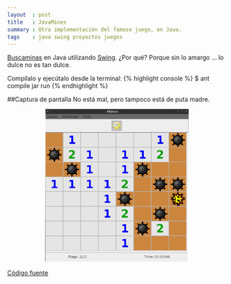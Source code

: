 ```yaml
---
layout  : post
title   : JavaMines
summary : Otra implementación del famoso juego, en Java.
tags    : java swing proyectos juegos
---
```


[Buscaminas] en Java utilizando [Swing]. 
¿Por qué? Porque sin lo amargo ... lo dulce no es tan dulce.

Compílalo y ejecútalo desde la terminal:
{% highlight console %}
$ ant compile jar run
{% endhighlight %}

##Captura de pantalla
No está mal, pero tampoco está de puta madre.

<div style="text-align:center;"><img style="display:block;margin:auto;" src="/assets/img/javamines.png" width="330" height="350"/></div>

<br>
<a id="view_banner" target="_blank" href="https://github.com/enrmarc/javamines">Código fuente</a>

[Buscaminas]: http://en.wikipedia.org/wiki/Minesweeper_(video_game)
[Swing]: http://en.wikipedia.org/wiki/Swing_(Java)  

